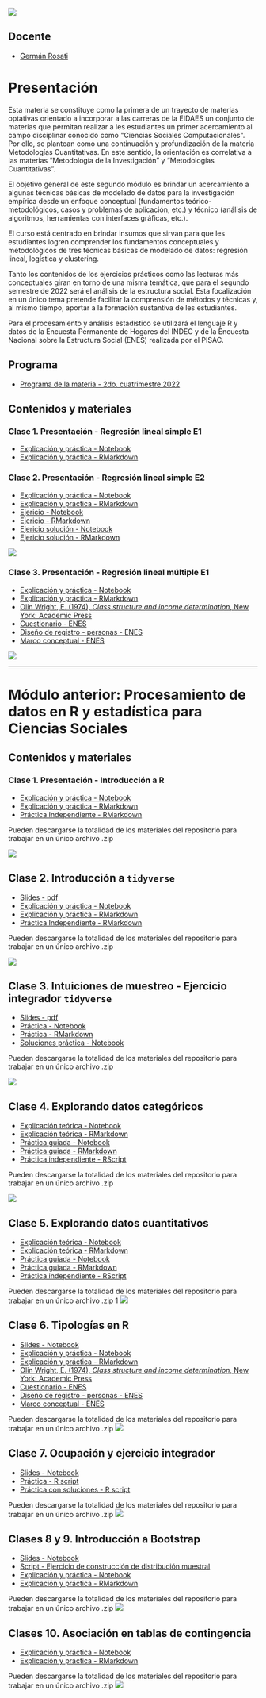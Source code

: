 ![](./imgs/LOGO-FactorData-Color.jpg)


## Docente
- [Germán Rosati](https://gefero.github.io/)


# Presentación
Esta materia se constituye como la primera de un trayecto de materias optativas orientado a incorporar a las carreras de la EIDAES un conjunto de materias que permitan realizar a les estudiantes un primer acercamiento al campo disciplinar conocido como "Ciencias Sociales Computacionales". Por ello, se plantean como una continuación y profundización de la materia Metodologías Cuantitativas. En este sentido, la orientación es correlativa a las materias “Metodología de la Investigación” y “Metodologías Cuantitativas”.

El objetivo general de este segundo módulo es brindar un acercamiento  a algunas técnicas básicas de modelado de datos para la investigación empírica desde un enfoque conceptual (fundamentos teórico-metodológicos, casos y problemas de aplicación, etc.) y técnico (análisis de algoritmos, herramientas con interfaces gráficas, etc.).

El curso está centrado en brindar insumos que sirvan para que les estudiantes logren comprender los fundamentos conceptuales y metodológicos de tres técnicas básicas de modelado de datos: regresión lineal, logística y clustering.

Tanto los contenidos de los ejercicios prácticos como las lecturas más conceptuales giran en torno de una misma temática, que para el segundo semestre de 2022 será el análisis de la estructura social. Esta focalización en un único tema pretende facilitar la comprensión de métodos y técnicas y, al mismo tiempo, aportar a la formación sustantiva de les estudiantes. 

Para el procesamiento y análisis estadístico se utilizará el lenguaje R y datos de la Encuesta Permanente de Hogares del INDEC y de la Encuesta Nacional sobre la Estructura Social (ENES) realizada por el PISAC.

## Programa
- [Programa de la materia - 2do. cuatrimestre 2022](https://docs.google.com/document/d/1gPVwRZETVF07Rg7veu0UAUMKmdobLCtR6mDHq16vnoM/edit?usp=sharing)

## Contenidos y materiales
### Clase 1. Presentación - Regresión lineal simple E1
- [Explicación y práctica - Notebook](./M2/clase1/Clase_1.html)
- [Explicación y práctica - RMarkdown](./M2/clase1/Clase_1.Rmd)

### Clase 2. Presentación - Regresión lineal simple E2 
- [Explicación y práctica - Notebook](./M2/clase2/Clase_2.html)
- [Explicación y práctica - RMarkdown](./M2/clase2/Clase_2.Rmd)
- [Ejericio - Notebook](./M2/clase2/Clase_2_ejercicio.html)
- [Ejericio - RMarkdown](./M2/clase2/Clase_2_ejercicio.Rmd)
- [Ejericio solución - Notebook](./M2/clase2/Clase_2_ejercicio_solucion.html)
- [Ejericio solución - RMarkdown](./M2/clase2/Clase_2_ejercicio_solucion.Rmd)

[![](./imgs/Download.png)](./M2/clase2/clase2.zip)

### Clase 3. Presentación - Regresión lineal múltiple E1 
- [Explicación y práctica - Notebook](./M2/clase3/Clase_3.html)
- [Explicación y práctica - RMarkdown](./M2/clase3/Clase_3.Rmd)
- [Olin Wright, E. (1974), _Class structure and income determination_, New York: Academic Press](https://drive.google.com/file/d/1_uzxqlkOmx_AG6T1uqILvNZIK9hIS4mN/view?usp=sharing)
- [Cuestionario - ENES](./M1/clase6/material_pisac/formulario_enes.pdf)
- [Diseño de registro - personas - ENES](./M1/clase6/material_pisac/manual_codigos_base_personas.odf)
- [Marco conceptual - ENES](./M1/clase6/material_pisac/marco_teorico_metodologico_enes_pisac.pdf)

[![](./imgs/Download.png)](./M2/clase3/clase3.zip)


---

# Módulo anterior: Procesamiento de datos en R y estadística para Ciencias Sociales
## Contenidos y materiales
### Clase 1. Presentación - Introducción a R

- [Explicación y práctica - Notebook](./M1/clase1/Clase_1.html)
- [Explicación y práctica - RMarkdown](./M1/clase1/Clase_1.Rmd)
- [Práctica Independiente - RMarkdown](./M1/clase1/Clase_1_practica.R)

Pueden descargarse la totalidad de los materiales del repositorio para trabajar en un único archivo .zip

[![](./imgs/Download.png)](./M1/clase1/clase1.zip)


## Clase 2. Introducción a `tidyverse`

- [Slides - pdf](./M1/clase2/M1_Clase_2.pdf)
- [Explicación y práctica - Notebook](./M1/clase2/Clase_2.html)
- [Explicación y práctica - RMarkdown](./M1/clase2/Clase_2.Rmd)
- [Práctica Independiente - RMarkdown](./M1/clase2/Clase_2_practica.R)

Pueden descargarse la totalidad de los materiales del repositorio para trabajar en un único archivo .zip

[![](./imgs/Download.png)](./M1/clase2/clase2.zip)


## Clase 3. Intuiciones de muestreo -  Ejercicio integrador `tidyverse`

- [Slides - pdf](./M1/clase3/M1_Clase_3.pdf)
- [Práctica - Notebook](./M1/clase3/Clase_3.html)
- [Práctica - RMarkdown](./M1/clase3/Clase_3.Rmd)
- [Soluciones práctica - Notebook](./M1/clase3/Clase_3_soluciones.Rmd)


Pueden descargarse la totalidad de los materiales del repositorio para trabajar en un único archivo .zip

[![](./imgs/Download.png)](./M1/clase3/clase3.zip)


## Clase 4. Explorando datos categóricos

- [Explicación teórica - Notebook](./M1/clase4/Clase_4_Teoria.html)
- [Explicación teórica - RMarkdown](./M1/clase4/Clase_4_Teoria.Rmd)
- [Práctica guiada - Notebook](./M1/clase4/Clase_4_Practica.html)
- [Práctica guiada - RMarkdown](./M1/clase4/Clase_4_Practica.Rmd)
- [Práctica independiente - RScript](./M1/clase4/Clase_4_practica_independiente.R)

Pueden descargarse la totalidad de los materiales del repositorio para trabajar en un único archivo .zip

[![](./imgs/Download.png)](./M1/clase4/clase4.zip)

## Clase 5. Explorando datos cuantitativos

- [Explicación teórica - Notebook](./M1/clase5/Clase_5_Teoria.html)
- [Explicación teórica - RMarkdown](./M1/clase5/Clase_5_Teoria.Rmd)
- [Práctica guiada - Notebook](./M1/clase5/Clase_5_Practica.html)
- [Práctica guiada - RMarkdown](./M1/clase5/Clase_5_Practica.Rmd)
- [Práctica independiente - RScript](./M1/clase5/Clase_5_practica_independiente.R)

Pueden descargarse la totalidad de los materiales del repositorio para trabajar en un único archivo .zip
1
[![](./imgs/Download.png)](./M1/clase4/clase4.zip)


## Clase 6. Tipologías en R

- [Slides - Notebook](./M1/clase6/M1_Clase_6.pdf)
- [Explicación y práctica - Notebook](./M1/clase6/Clase_6_Esquema_EOW.html)
- [Explicación y práctica - RMarkdown](./M1/clase6/Clase_6_Esquema_EOW.Rmd)
- [Olin Wright, E. (1974), _Class structure and income determination_, New York: Academic Press](https://drive.google.com/file/d/1_uzxqlkOmx_AG6T1uqILvNZIK9hIS4mN/view?usp=sharing)
- [Cuestionario - ENES](./M1/clase6/material_pisac/formulario_enes.pdf)
- [Diseño de registro - personas - ENES](./M1/clase6/material_pisac/manual_codigos_base_personas.odf)
- [Marco conceptual - ENES](./M1/clase6/material_pisac/marco_teorico_metodologico_enes_pisac.pdf)

Pueden descargarse la totalidad de los materiales del repositorio para trabajar en un único archivo .zip
[![](./imgs/Download.png)](./M1/clase6/clase6.zip)


## Clase 7. Ocupación y ejercicio integrador
- [Slides - Notebook](./M1/clase7/M1_Clase_7.pdf)
- [Práctica - R script](./M1/clase7/Clase_7_ejercicio.R)
- [Práctica con soluciones - R script](./M1/clase7/Clase_7_ejercicio_SOLUCIONES.R)

Pueden descargarse la totalidad de los materiales del repositorio para trabajar en un único archivo .zip
[![](./imgs/Download.png)](./M1/clase7/clase7.zip)


## Clases 8 y 9. Introducción a Bootstrap
- [Slides - Notebook](./M1/clase8_9/M1_Clase_8.pdf)
- [Script - Ejercicio de construcción de distribución muestral](./M1/clase8/Distribuciones_muestrales.R) 
- [Explicación y práctica - Notebook](./M1/clase8_9/Clase_8_9_PdHip.html)
- [Explicación y práctica - RMarkdown](./M1/clase8_9/Clase_8_9_PdHip.Rmd)

Pueden descargarse la totalidad de los materiales del repositorio para trabajar en un único archivo .zip
[![](./imgs/Download.png)](./M1/clase8_9/clase8_9.zip)


## Clases 10. Asociación en tablas de contingencia
- [Explicación y práctica - Notebook](./M1/clase10/Clase_10_asociacion_tablas.html)
- [Explicación y práctica - RMarkdown](./M1/clase10/Clase_10_asociacion_tablas.Rmd)

Pueden descargarse la totalidad de los materiales del repositorio para trabajar en un único archivo .zip
[![](./imgs/Download.png)](./M1/clase10/clase10.zip)



